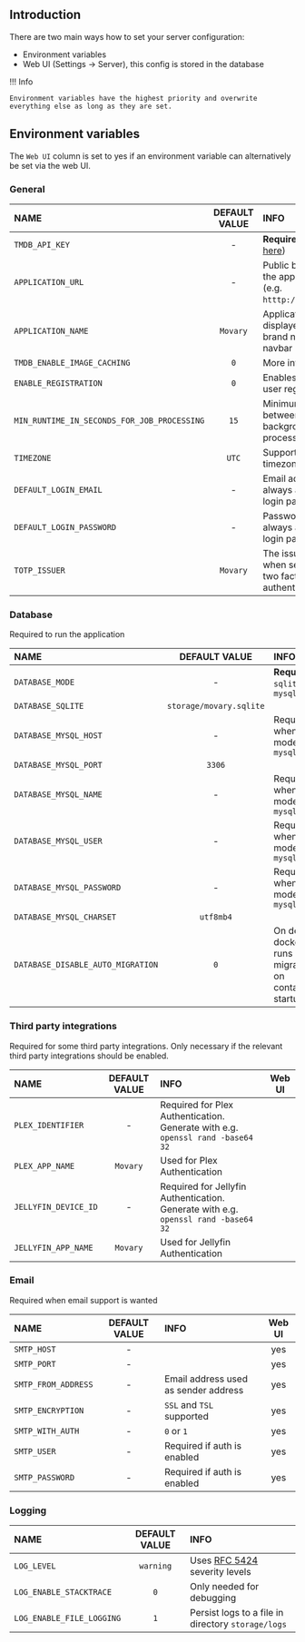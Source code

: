 ## Introduction

There are two main ways how to set your server configuration:

- Environment variables
- Web UI (Settings -> Server), this config is stored in the database

!!! Info

    Environment variables have the highest priority and overwrite everything else as long as they are set.

## Environment variables

The `Web UI` column is set to yes if an environment variable can alternatively be set via the web UI.

### General

| NAME                                        | DEFAULT VALUE | INFO                                                                    | Web UI |
|:--------------------------------------------|:-------------:|:------------------------------------------------------------------------|:------:|
| `TMDB_API_KEY`                              |       -       | **Required** (get key [here](https://www.themoviedb.org/settings/api))  |  yes   |
| `APPLICATION_URL`                           |       -       | Public base url of the application (e.g. `htttp://localhost`)           |  yes   |
| `APPLICATION_NAME`                          |   `Movary`    | Application name, displayed e.g. as brand name in the navbar            |  yes   |
| `TMDB_ENABLE_IMAGE_CACHING`                 |      `0`      | More info [here](features/tmdb-data.md#image-cache)                     |        |
| `ENABLE_REGISTRATION`                       |      `0`      | Enables public user registration                                        |        |
| `MIN_RUNTIME_IN_SECONDS_FOR_JOB_PROCESSING` |     `15`      | Minimum time between background jobs processing                         |        |
| `TIMEZONE`                                  |     `UTC`     | Supported timezones [here](https://www.php.net/manual/en/timezones.php) |  yes   |
| `DEFAULT_LOGIN_EMAIL`                       |       -       | Email address to always autofill on login page                          |        |
| `DEFAULT_LOGIN_PASSWORD`                    |       -       | Password to always autofill on login page                               |        |
| `TOTP_ISSUER`                               |   `Movary`    | The issuer used when setting up two factor authentication               |        |

### Database

Required to run the application

| NAME                              |      DEFAULT VALUE      | INFO                                                   |
|:----------------------------------|:-----------------------:|:-------------------------------------------------------|
| `DATABASE_MODE`                   |            -            | **Required** `sqlite` or `mysql`                       |
| `DATABASE_SQLITE`                 | `storage/movary.sqlite` |                                                        |
| `DATABASE_MYSQL_HOST`             |            -            | Required when mode is `mysql`                          |
| `DATABASE_MYSQL_PORT`             |         `3306`          |                                                        |
| `DATABASE_MYSQL_NAME`             |            -            | Required when mode is `mysql`                          |
| `DATABASE_MYSQL_USER`             |            -            | Required when mode is `mysql`                          |
| `DATABASE_MYSQL_PASSWORD`         |            -            | Required when mode is `mysql`                          |
| `DATABASE_MYSQL_CHARSET`          |        `utf8mb4`        |                                                        |
| `DATABASE_DISABLE_AUTO_MIGRATION` |           `0`           | On default docker runs migrations on container startup |

### Third party integrations

Required for some third party integrations. Only necessary if the relevant third party integrations should be enabled.

| NAME                 | DEFAULT VALUE | INFO                                                                               | Web UI |
|:---------------------|:-------------:|:-----------------------------------------------------------------------------------|:------:|
| `PLEX_IDENTIFIER`    |       -       | Required for Plex Authentication. Generate with e.g. `openssl rand -base64 32`     |        |
| `PLEX_APP_NAME`      |   `Movary`    | Used for Plex Authentication                                                       |        |
| `JELLYFIN_DEVICE_ID` |       -       | Required for Jellyfin Authentication. Generate with e.g. `openssl rand -base64 32` |        |
| `JELLYFIN_APP_NAME`  |   `Movary`    | Used for Jellyfin Authentication                                                   |        |

### Email

Required when email support is wanted

| NAME                | DEFAULT VALUE | INFO                                 | Web UI |
|:--------------------|:-------------:|:-------------------------------------|:------:|
| `SMTP_HOST`         |       -       |                                      |  yes   |
| `SMTP_PORT`         |       -       |                                      |  yes   |
| `SMTP_FROM_ADDRESS` |       -       | Email address used as sender address |  yes   |
| `SMTP_ENCRYPTION`   |       -       | `SSL` and `TSL` supported            |  yes   |
| `SMTP_WITH_AUTH`    |       -       | `0` or `1`                           |  yes   |
| `SMTP_USER`         |       -       | Required if auth is enabled          |  yes   |
| `SMTP_PASSWORD`     |       -       | Required if auth is enabled          |  yes   |

### Logging

| NAME                      | DEFAULT VALUE | INFO                                                                           |
|:--------------------------|:-------------:|:-------------------------------------------------------------------------------|
| `LOG_LEVEL`               |   `warning`   | Uses [RFC 5424](https://datatracker.ietf.org/doc/html/rfc5424) severity levels |
| `LOG_ENABLE_STACKTRACE`   |      `0`      | Only needed for debugging                                                      |
| `LOG_ENABLE_FILE_LOGGING` |      `1`      | Persist logs to a file in directory `storage/logs`                             |
